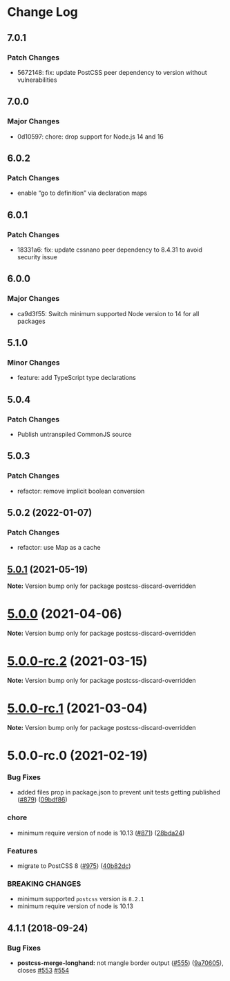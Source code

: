 # Change Log

## 7.0.1

### Patch Changes

- 5672148: fix: update PostCSS peer dependency to version without vulnerabilities

## 7.0.0

### Major Changes

- 0d10597: chore: drop support for Node.js 14 and 16

## 6.0.2

### Patch Changes

- enable “go to definition” via declaration maps

## 6.0.1

### Patch Changes

- 18331a6: fix: update cssnano peer dependency to 8.4.31 to avoid security issue

## 6.0.0

### Major Changes

- ca9d3f55: Switch minimum supported Node version to 14 for all packages

## 5.1.0

### Minor Changes

- feature: add TypeScript type declarations

## 5.0.4

### Patch Changes

- Publish untranspiled CommonJS source

## 5.0.3

### Patch Changes

- refactor: remove implicit boolean conversion

## 5.0.2 (2022-01-07)

### Patch Changes

- refactor: use Map as a cache

## [5.0.1](https://github.com/cssnano/cssnano/compare/postcss-discard-overridden@5.0.0...postcss-discard-overridden@5.0.1) (2021-05-19)

**Note:** Version bump only for package postcss-discard-overridden

# [5.0.0](https://github.com/cssnano/cssnano/compare/postcss-discard-overridden@5.0.0-rc.2...postcss-discard-overridden@5.0.0) (2021-04-06)

**Note:** Version bump only for package postcss-discard-overridden

# [5.0.0-rc.2](https://github.com/cssnano/cssnano/compare/postcss-discard-overridden@5.0.0-rc.1...postcss-discard-overridden@5.0.0-rc.2) (2021-03-15)

**Note:** Version bump only for package postcss-discard-overridden

# [5.0.0-rc.1](https://github.com/cssnano/cssnano/compare/postcss-discard-overridden@5.0.0-rc.0...postcss-discard-overridden@5.0.0-rc.1) (2021-03-04)

**Note:** Version bump only for package postcss-discard-overridden

# 5.0.0-rc.0 (2021-02-19)

### Bug Fixes

- added files prop in package.json to prevent unit tests getting published ([#879](https://github.com/cssnano/cssnano/issues/879)) ([09bdf86](https://github.com/cssnano/cssnano/commit/09bdf862173a5b16fdc79fbc3b6f54f2e7386985))

### chore

- minimum require version of node is 10.13 ([#871](https://github.com/cssnano/cssnano/issues/871)) ([28bda24](https://github.com/cssnano/cssnano/commit/28bda243e32ce3ba89b3c358a5f78727b3732f11))

### Features

- migrate to PostCSS 8 ([#975](https://github.com/cssnano/cssnano/issues/975)) ([40b82dc](https://github.com/cssnano/cssnano/commit/40b82dca7f53ac02cd4fe62846dec79b898ccb49))

### BREAKING CHANGES

- minimum supported `postcss` version is `8.2.1`
- minimum require version of node is 10.13

## 4.1.1 (2018-09-24)

### Bug Fixes

- **postcss-merge-longhand:** not mangle border output ([#555](https://github.com/cssnano/cssnano/issues/555)) ([9a70605](https://github.com/cssnano/cssnano/commit/9a706050b621e7795a9bf74eb7110b5c81804ffe)), closes [#553](https://github.com/cssnano/cssnano/issues/553) [#554](https://github.com/cssnano/cssnano/issues/554)

